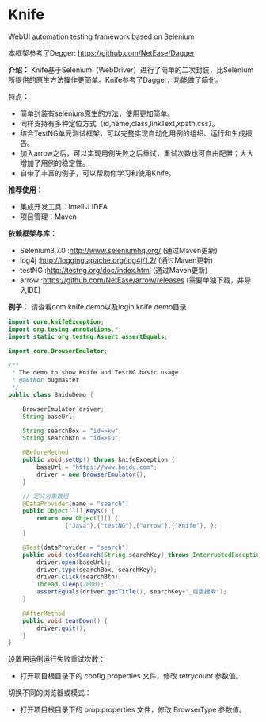 # Knife
WebUI automation testing framework based on Selenium

本框架参考了Degger: https://github.com/NetEase/Dagger

__介绍：__
  Knife基于Selenium（WebDriver）进行了简单的二次封装，比Selenium所提供的原生方法操作更简单。Knife参考了Dagger，功能做了简化。
  
特点：
* 简单封装有selenium原生的方法，使用更加简单。
* 同样支持有多种定位方式（id,name,class,linkText,xpath,css）。
* 结合TestNG单元测试框架，可以完整实现自动化用例的组织、运行和生成报告。
* 加入arrow之后，可以实现用例失败之后重试，重试次数也可自由配置；大大增加了用例的稳定性。
* 自带了丰富的例子，可以帮助你学习和使用Knife。

__推荐使用：__
* 集成开发工具：IntelliJ IDEA
* 项目管理：Maven

__依赖框架与库：__
* Selenium3.7.0 :http://www.seleniumhq.org/ (通过Maven更新)
* log4j :http://logging.apache.org/log4j/1.2/ (通过Maven更新)
* testNG  :http://testng.org/doc/index.html (通过Maven更新)
* arrow  :https://github.com/NetEase/arrow/releases (需要单独下载，并导入IDE)


__例子：__
   请查看com.knife.demo以及login.knife.demo目录

```java
import core.knifeException;
import org.testng.annotations.*;
import static org.testng.Assert.assertEquals;

import core.BrowserEmulator;

/**
 * The demo to show Knife and TestNG basic usage
 * @author bugmaster
 */
public class BaiduDemo {

    BrowserEmulator driver;
    String baseUrl;

    String searchBox = "id=>kw";
    String searchBtn = "id=>su";

    @BeforeMethod
    public void setUp() throws knifeException {
        baseUrl = "https://www.baidu.com";
        driver = new BrowserEmulator();
    }

    // 定义对象数组
    @DataProvider(name = "search")
    public Object[][] Keys() {
        return new Object[][] {
                {"Java"},{"testNG"},{"arrow"},{"Knife"}, };
    }

    @Test(dataProvider = "search")
    public void testSearch(String searchKey) throws InterruptedException {
        driver.open(baseUrl);
        driver.type(searchBox, searchKey);
        driver.click(searchBtn);
        Thread.sleep(2000);
        assertEquals(driver.getTitle(), searchKey+"_百度搜索");
    }

    @AfterMethod
    public void tearDown() {
        driver.quit();
    }
}
```

设置用运例运行失败重试次数：
* 打开项目根目录下的 config.properties 文件，修改 retrycount 参数值。

切换不同的浏览器或模式：
* 打开项目根目录下的 prop.properties 文件，修改 BrowserType 参数值。
